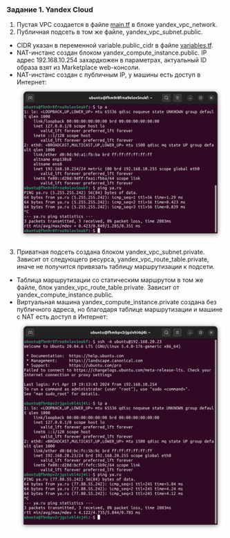 ### Задание 1. Yandex Cloud  
1. Пустая VPC создается в файле [main.tf](terraform/main.tf) в блоке yandex_vpc_network.  
2. Публичная подсеть в том же файле, yandex_vpc_subnet.public.  
  - CIDR указан в переменной variable.public_cidr в файле [variables.tf](terraform/variables.tf).  
  - NAT-инстанс создан блоком yandex_compute_instance.public. IP адрес 192.168.10.254 захардкожен в параметрах, актуальный ID образа взят из Marketplace web-консоли.  
  - NAT-инстанс создан с публичным IP, у машины есть доступ в Интернет:  
![public ya.ru ping](img/clopro1_01.png)  
3. Приватная подсеть создана блоком yandex_vpc_subnet.private. Зависит от следующего ресурса, yandex_vpc_route_table.private, иначе не получится привязать таблицу маршрутизации к подсети.   
  - Таблица маршрутизации со статическим маршрутом в том же файле, блок yandex_vpc_route_table.private. Зависит от yandex_compute_instance.public.  
  - Виртуальная машина yandex_compute_instance.private создана без публичного адреса, но благодаря таблице маршрутизации и машине с NAT есть доступ в Интернет:  
![private ya.ru ping](img/clopro1_02.png)  
